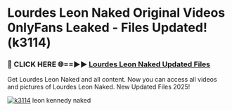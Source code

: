 # Lourdes Leon Naked Original Videos 0nlyFans Leaked - Files Updated! (k3114)

<h3>🔴 CLICK HERE 🌐==►► <a href="https://tinyurl.com/yckcrads" rel="nofollow">Lourdes Leon Naked Updated Files</a></h3>

Get Lourdes Leon Naked and all content. Now you can access all videos and pictures of Lourdes Leon Naked. New Updated Files 2025!

[![k3114](https://i.imgur.com/hpKpOFt.gif)](https://tinyurl.com/yckcrads)
leon kennedy naked